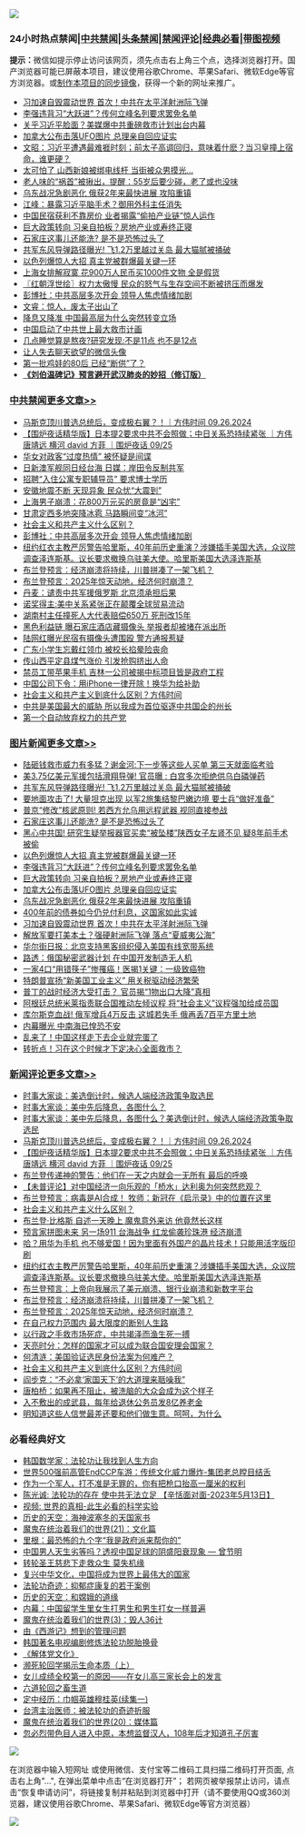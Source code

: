 ![](https://raw.githubusercontent.com/jsvpn/jsproxy/dev/64photo/fqnews-qr.jpg)

<div id="tt">
<h3>24小时热点禁闻|<a href="#%E4%B8%AD%E5%85%B1%E7%A6%81%E9%97%BB%E6%9B%B4%E5%A4%9A%E6%96%87%E7%AB%A0">中共禁闻</a>|<a href="#%E5%9B%BE%E7%89%87%E6%96%B0%E9%97%BB%E6%9B%B4%E5%A4%9A%E6%96%87%E7%AB%A0">头条禁闻</a>|<a href="#%E6%96%B0%E9%97%BB%E8%AF%84%E8%AE%BA%E6%9B%B4%E5%A4%9A%E6%96%87%E7%AB%A0">禁闻评论|<a href="#%E5%BF%85%E7%9C%8B%E7%BB%8F%E5%85%B8%E5%A5%BD%E6%96%87">经典必看</a>|<a href="https://696153.xyz/3" target="_blank">带图视频</a></h3>
<div><b>提示：</b>微信如提示停止访问该网页，须先点击右上角三个点，选择浏览器打开。国产浏览器可能已屏蔽本项目，建议使用谷歌Chrome、苹果Safari、微软Edge等官方浏览器。或<a href="%E5%88%B6%E4%BD%9Cgit%E7%A6%81%E9%97%BB%E9%95%9C%E5%83%8F.md">制作本项目的同步镜像</a>，获得一个新的网址来推广。</div>
<ul>

<li><a href="/topimagenews/20240926/2093750.md">习加速自毁震动世界 首次！中共在太平洋射洲际飞弹</a></li>
<li><a href="/topimagenews/20240926/2093868.md">李强违背习“大跃进”？传何立峰名列要求罢免名单</a></li>
<li><a href="/baitai/20240926/2093721.md">关乎习近平脸面？美媒爆中共重磅救市计划出台内幕</a></li>
<li><a href="/topimagenews/20240926/2093783.md">加拿大公布击落UFO图片 总理亲自回应证实</a></li>
<li><a href="/comments/20240926/2093778.md">文昭：习近平遭遇最难捱时刻；前太子高调回归，意味着什麽？当习皇撞上宿命，谁更硬？</a></li>
<li><a href="/cnnews/20240926/2093921.md">太可怕了 山西新娘被绑电线杆 当街被众男摸光…</a></li>
<li><a href="/health/20240926/2093976.md">老人味的“祸首”被揪出，提醒：55岁后要少碰，老了或也没味</a></li>
<li><a href="/topimagenews/20240926/2093765.md">乌东战况急剧恶化 俄获2年来最快进展 攻陷重镇</a></li>
<li><a href="/cbnews/20240926/2093703.md">江峰：暴露习近平脑手术？御用外科主任消失</a></li>
<li><a href="/cbnews/20240926/2093697.md">中国民宿获利不靠房价 业者揭露“偷拍产业链”惊人运作</a></li>
<li><a href="/topimagenews/20240926/2093867.md">巨大政策转向 习亲自拍板？房地产业或寿终正寝</a></li>
<li><a href="/topimagenews/20240926/2093934.md">石家庄这事儿还能洗? 是不是恐怖过头了</a></li>
<li><a href="/topimagenews/20240926/2094028.md">共军东风导弹路径曝光! 飞1.2万里越过关岛 最大猫腻被捅破</a></li>
<li><a href="/topimagenews/20240926/2093869.md">以色列爆惊人大招 真主党被群爆最关键一环</a></li>
<li><a href="/cbnews/20240926/2093677.md">上海女排解寂寞 花900万人民币买1000件文物 全是假货</a></li>
<li><a href="/cbnews/20240926/2093835.md">〖红朝浮世绘〗权力太傲慢 民众的怒气与生存空间不断被挤压而爆发</a></li>
<li><a href="/cbnews/20240926/2094032.md">彭博社：中共高层多次开会 领导人焦虑情绪加剧</a></li>
<li><a href="/sohnews/20240926/2093989.md">文睿：惊人，废太子出山了</a></li>
<li><a href="/headline/20240926/2093762.md">降息又降准 中国最高层为什么突然转变立场</a></li>
<li><a href="/sohnews/20240926/2093757.md">中国启动了中共世上最大救市计画</a></li>
<li><a href="/lifebaike/20240926/2093826.md">几点睡觉算是熬夜?研究发现:不是11点 也不是12点</a></li>
<li><a href="/baitai/20240926/2094009.md">让人失去聊天欲望的微信头像</a></li>
<li><a href="/cnnews/20240926/2093946.md">第一批鸡娃的80后 已经“断供”了？</a></li>
<li><b><a href="/comments/20200207/1272816.md" target="_blank">《刘伯温碑记》预言避开武汉肺炎的妙招（修订版）</a></b></li>
</ul>
</div>

<div class="catlist">
<h3><a href="/cbnews/" target="_blank">中共禁闻</a><span><a href="/cbnews/" target="_blank" rel="nofollow">更多文章>></a></span></h3>
<ul>
<li><a href="/comments/20240926/2094116.md" target="_blank">马斯克顶川普选总统后，变成极右翼？！｜方伟时间 09.26.2024</a></li>
<li><a href="/comments/20240926/2094089.md" target="_blank">【围炉夜话精华版】日本提2要求中共不会照做；中日关系恐持续紧张 ｜方伟 唐靖远 横河 david 方菲 ｜围炉夜话 09/25</a></li>
<li><a href="/cbnews/20240926/2094070.md" target="_blank">华女对政客“过度热情” 被怀疑是间谍</a></li>
<li><a href="/cbnews/20240926/2094069.md" target="_blank">日新澳军舰同日经台海 日媒：岸田令反制共军</a></li>
<li><a href="/cbnews/20240926/2094068.md" target="_blank">招聘“入住公寓专职辅导员” 要求博士学历</a></li>
<li><a href="/cbnews/20240926/2094067.md" target="_blank">安徽地震不断 天现异象 民众忧“大震到”</a></li>
<li><a href="/cbnews/20240926/2094066.md" target="_blank">上海男子崩溃：花800万元买的房竟是“凶宅”</a></li>
<li><a href="/cbnews/20240926/2094065.md" target="_blank">甘肃定西多地突降冰雹 马路瞬间变“冰河”</a></li>
<li><a href="/comments/20240926/2094054.md" target="_blank">社会主义和共产主义什么区别？</a></li>
<li><a href="/cbnews/20240926/2094032.md" target="_blank">彭博社：中共高层多次开会 领导人焦虑情绪加剧</a></li>
<li><a href="/comments/20240926/2094030.md" target="_blank">纽约红衣主教严厉警告哈里斯，40年前历史重演？涉嫌插手美国大选，众议院调查泽连斯基。议长要求撤换乌驻美大使。哈里斯美国大选泽连斯基</a></li>
<li><a href="/comments/20240926/2093995.md" target="_blank">布兰登预言：经济崩溃将持续，川普拼凑了一架飞机？</a></li>
<li><a href="/comments/20240926/2093988.md" target="_blank">布兰登预言：2025年惊天动地，经济何时崩溃？</a></li>
<li><a href="/cbnews/20240926/2093938.md" target="_blank">丹麦：谴责中共军援俄罗斯 北京须承担后果</a></li>
<li><a href="/cbnews/20240926/2093937.md" target="_blank">诺奖得主:美中关系紧张正在颠覆全球贸易流动</a></li>
<li><a href="/cbnews/20240926/2093936.md" target="_blank">湖南村主任撞死人大代表赔偿650万 死刑改15年</a></li>
<li><a href="/cbnews/20240926/2093935.md" target="_blank">黑色利益链 曝石家庄酒店藏摄像头 举报者却被堵在派出所</a></li>
<li><a href="/cbnews/20240926/2093916.md" target="_blank">陆网红曝光民宿有摄像头遭围殴 警方通报惹疑</a></li>
<li><a href="/cbnews/20240926/2093915.md" target="_blank">广东小学生忘戴红领巾 被校长掐晕险丧命</a></li>
<li><a href="/cbnews/20240926/2093914.md" target="_blank">传山西平定县煤气涨价 引发抢购挤出人命</a></li>
<li><a href="/cbnews/20240926/2093913.md" target="_blank">禁员工带苹果手机 吉林一公司被揭中标项目皆是政府工程</a></li>
<li><a href="/cbnews/20240926/2093912.md" target="_blank">中国公司下令：用iPhone一律开除！换华为给补助</a></li>
<li><a href="/comments/20240926/2093887.md" target="_blank">社会主义和共产主义到底什么区别？方伟时间</a></li>
<li><a href="/comments/20240926/2093847.md" target="_blank">中共是美国最大的威胁 所以我成为首位驱逐中共国企的州长</a></li>
<li><a href="/comments/20240926/2093846.md" target="_blank">第一个自动放弃权力的共产党</a></li>

</ul>
</div>
<div class="catlist">
<h3><a href="/topimagenews/" target="_blank">图片新闻</a><span><a href="/topimagenews/" target="_blank" rel="nofollow">更多文章>></a></span></h3>
<ul>
<li><a href="/topimagenews/20240926/2094131.md" target="_blank">陆砸钱救市威力有多猛？谢金河:下一步等这些人买单 第三天就面临考验</a></li>
<li><a href="/topimagenews/20240926/2094029.md" target="_blank">美3.75亿美元军援包括滑翔导弹! 官员曝 : 白宫多次拒绝供乌白磷弹药</a></li>
<li><a href="/topimagenews/20240926/2094028.md" target="_blank">共军东风导弹路径曝光! 飞1.2万里越过关岛 最大猫腻被捅破</a></li>
<li><a href="/topimagenews/20240926/2094027.md" target="_blank">要地面攻击了! 大量坦克出现 以军2旅集结黎巴嫩边境 要士兵“做好准备”</a></li>
<li><a href="/topimagenews/20240926/2094026.md" target="_blank">普京“修改”核武原则! 若西方允乌用远程武器 视同直接参战</a></li>
<li><a href="/topimagenews/20240926/2093934.md" target="_blank">石家庄这事儿还能洗? 是不是恐怖过头了</a></li>
<li><a href="/topimagenews/20240926/2093933.md" target="_blank">黑心中共国! 研究生疑举报器官买卖“被坠楼”陕西女子左肾不见 疑8年前手术被偷</a></li>
<li><a href="/topimagenews/20240926/2093869.md" target="_blank">以色列爆惊人大招 真主党被群爆最关键一环</a></li>
<li><a href="/topimagenews/20240926/2093868.md" target="_blank">李强违背习“大跃进”？传何立峰名列要求罢免名单</a></li>
<li><a href="/topimagenews/20240926/2093867.md" target="_blank">巨大政策转向 习亲自拍板？房地产业或寿终正寝</a></li>
<li><a href="/topimagenews/20240926/2093783.md" target="_blank">加拿大公布击落UFO图片 总理亲自回应证实</a></li>
<li><a href="/topimagenews/20240926/2093765.md" target="_blank">乌东战况急剧恶化 俄获2年来最快进展 攻陷重镇</a></li>
<li><a href="/topimagenews/20240926/2093764.md" target="_blank">400年前的债券如今仍兑付利息，这国家如此实诚</a></li>
<li><a href="/topimagenews/20240926/2093750.md" target="_blank">习加速自毁震动世界 首次！中共在太平洋射洲际飞弹</a></li>
<li><a href="/topimagenews/20240926/2093749.md" target="_blank">解放军要打美本土？强硬射洲际飞弹 落点“夏威夷公海”</a></li>
<li><a href="/topimagenews/20240926/2093734.md" target="_blank">华尔街日报：北京支持黑客组织侵入美国有线宽带系统</a></li>
<li><a href="/topimagenews/20240926/2093676.md" target="_blank">路透：俄国秘密武器计划 在中国开发制造无人机</a></li>
<li><a href="/topimagenews/20240925/2093640.md" target="_blank">一家4口“用错筷子”惨罹癌！医揭1关键：一级致癌物</a></li>
<li><a href="/topimagenews/20240925/2093639.md" target="_blank">特朗普宣扬“新美国工业主义” 用关税驱动经济繁荣</a></li>
<li><a href="/topimagenews/20240925/2093638.md" target="_blank">普丁的战时经济大受打击？ 官员揭“1物出口大降”真相</a></li>
<li><a href="/topimagenews/20240925/2093534.md" target="_blank">阿根廷总统米莱指责联合国推动左倾议程 将“社会主义”议程强加给成员国</a></li>
<li><a href="/topimagenews/20240925/2093509.md" target="_blank">库尔斯克血战! 俄军增兵4万反击 这城若失手 俄再丢7百平方里土地</a></li>
<li><a href="/topimagenews/20240925/2093508.md" target="_blank">内幕曝光 中南海已惶恐不安</a></li>
<li><a href="/topimagenews/20240925/2093411.md" target="_blank">乱来了！中国这样走下去企业就完蛋了</a></li>
<li><a href="/topimagenews/20240925/2093410.md" target="_blank">转折点！习在这个时候才下定决心全面救市？</a></li>

</ul>
</div>
<div class="catlist">
<h3><a href="/comments/" target="_blank">新闻评论</a><span><a href="/comments/" target="_blank" rel="nofollow">更多文章>></a></span></h3>
<ul>
<li><a href="/comments/20240926/2094144.md" target="_blank">时事大家谈：美选倒计时，候选人端经济政策争取选民</a></li>
<li><a href="/comments/20240926/2094143.md" target="_blank">时事大家谈：美中先后降息，各图什么？</a></li>
<li><a href="/comments/20240926/2094142.md" target="_blank">时事大家谈：美中先后降息，各图什么？美选倒计时，候选人端经济政策争取选民</a></li>
<li><a href="/comments/20240926/2094116.md" target="_blank">马斯克顶川普选总统后，变成极右翼？！｜方伟时间 09.26.2024</a></li>
<li><a href="/comments/20240926/2094089.md" target="_blank">【围炉夜话精华版】日本提2要求中共不会照做；中日关系恐持续紧张 ｜方伟 唐靖远 横河 david 方菲 ｜围炉夜话 09/25</a></li>
<li><a href="/comments/20240926/2094085.md" target="_blank">布兰登传递神的警告：他们在一天之内就会一无所有 最后的呼唤</a></li>
<li><a href="/comments/20240926/2094082.md" target="_blank">【未普评论】对中国经济一向乐观的「桥水」达利奥为何突然悲观？</a></li>
<li><a href="/comments/20240926/2094061.md" target="_blank">布兰登预言：病毒是AI合成！ 牧师：新冠在《启示录》中的位置在这里</a></li>
<li><a href="/comments/20240926/2094054.md" target="_blank">社会主义和共产主义什么区别？</a></li>
<li><a href="/comments/20240926/2094049.md" target="_blank">布兰登·比格斯 自述一天晚上 魔鬼意外来访 他竟然长这样</a></li>
<li><a href="/comments/20240926/2094039.md" target="_blank">预言家拼图未来 另一场911 台海战争 红龙偷袭珍珠港 经济崩溃</a></li>
<li><a href="/comments/20240926/2094040.md" target="_blank">哈？用华为手机 也不够爱国！因为里面有外国产的晶片技术！只能用活字版印刷</a></li>
<li><a href="/comments/20240926/2094030.md" target="_blank">纽约红衣主教严厉警告哈里斯，40年前历史重演？涉嫌插手美国大选，众议院调查泽连斯基。议长要求撤换乌驻美大使。哈里斯美国大选泽连斯基</a></li>
<li><a href="/comments/20240926/2094018.md" target="_blank">布兰登预言：上帝向我展示了美元崩溃、银行业崩溃和新数字平台</a></li>
<li><a href="/comments/20240926/2093995.md" target="_blank">布兰登预言：经济崩溃将持续，川普拼凑了一架飞机？</a></li>
<li><a href="/comments/20240926/2093988.md" target="_blank">布兰登预言：2025年惊天动地，经济何时崩溃？</a></li>
<li><a href="/comments/20240926/2093945.md" target="_blank">在自己权力范围内 最大限度的断别人生路</a></li>
<li><a href="/comments/20240926/2093944.md" target="_blank">以行政之手救市场死症，中共竭泽而渔生死一搏</a></li>
<li><a href="/comments/20240926/2093896.md" target="_blank">天亮时分：怎样的国家才可以成为联合国安理会国家？</a></li>
<li><a href="/comments/20240926/2093890.md" target="_blank">何清涟：美国验证选民身份法案为何难产？</a></li>
<li><a href="/comments/20240926/2093887.md" target="_blank">社会主义和共产主义到底什么区别？方伟时间</a></li>
<li><a href="/comments/20240926/2093880.md" target="_blank">阎步克：“不必拿‘家国天下’的大道理来聒噪我”</a></li>
<li><a href="/comments/20240926/2093879.md" target="_blank">唐柏桥：如果再不阻止，被洗脑的大众会成为这个样子</a></li>
<li><a href="/comments/20240926/2093878.md" target="_blank">入不敷出的成武县，每年给退休公务员发8亿养老金</a></li>
<li><a href="/comments/20240926/2093877.md" target="_blank">明知道这些人信誉最差还要和他们做生意。呵呵，为什么</a></li>

</ul>
</div>

<div class="catlist">
<h3>必看经典好文</h3>
<ul>
<li><a href="/comments/20220418/1721061.md" target="_blank">韩国数学家：法轮功让我找到人生方向</a></li>
<li><a href="/comments/20220728/1764121.md" target="_blank">世界500强前高管EndCCP车游：传统文化威力爆炸-集团老总瞠目结舌</a></li>
<li><a href="/comments/20221204/1819603.md" target="_blank">作为一个军人，打不准是无罪的，你有把枪口抬高一厘米的权利</a></li>
<li><a href="/comments/20230513/1884082.md" target="_blank">陈光诚: 法轮功的存在 使中共无法立足 【辛恬面对面-2023年5月13日】</a></li>
<li><a href="/aomi/supernatural/20150313/374665.md" target="_blank">视频: 世界的真相-此生必看的科学实验</a></li>
<li><a href="/tculture/xiulian/20170318/732480.md" target="_blank">历史的天空：海神波塞冬的天国家书</a></li>
<li><a href="/comments/20180802/980476.md" target="_blank">魔鬼在统治着我们的世界(21)：文化篇</a></li>
<li><a href="/lifebaike/20210115/1468011.md" target="_blank">里根：最恐怖的九个字“我是政府派来帮你的”</a></li>
<li><a href="/comments/20220208/1689146.md" target="_blank">中国男人天生劣等吗？透视中国足球的阴盛阳衰现象 — 曾节明</a></li>
<li><a href="/health/20141127/823595.md" target="_blank">转轮圣王慈悲下走救众生 莫失机缘</a></li>
<li><a href="/comments/20220924/485408.md" target="_blank">复兴中华文化，中国将成为世界上最伟大的国家</a></li>
<li><a href="/cbnews/20220708/1755180.md" target="_blank">法轮功奇迹：抑郁症康复的若干案例</a></li>
<li><a href="/cbnews/20190219/1083302.md" target="_blank">历史的天空：和嫦娥的道缘</a></li>
<li><a href="/comments/20240126/1992876.md" target="_blank">内幕：中国留学生里女生打男生和男生打女一样普遍</a></li>
<li><a href="/topimagenews/20180521/945342.md" target="_blank">魔鬼在统治着我们的世界(3)：毁人36计</a></li>
<li><a href="/cbnews/20211017/1639767.md" target="_blank">由《西游记》想到的管理问题</a></li>
<li><a href="/comments/20210805/1600200.md" target="_blank">韩国著名电视编剧修炼法轮功脱胎换骨</a></li>
<li><a href="/bookwiki/20130610/138400.md" target="_blank">《解体党文化》</a></li>
<li><a href="/cbnews/20230821/1923149.md" target="_blank">濒死轮回学揭示生命本质（上）</a></li>
<li><a href="/comments/20210801/1597741.md" target="_blank">女儿成绩全校第一的原因——在女儿高三家长会上的发言</a></li>
<li><a href="/comments/20231213/1973586.md" target="_blank">六道轮回之畜生道</a></li>
<li><a href="/tculture/20161028/606931.md" target="_blank">定中经历：巾帼英雄穆桂英(续集一)</a></li>
<li><a href="/comments/20200801/1373219.md" target="_blank">台湾主治医师：被法轮功的奇迹折服</a></li>
<li><a href="/comments/20180725/976787.md" target="_blank">魔鬼在统治着我们的世界(20)：媒体篇</a></li>
<li><a href="/comments/20220722/1761714.md" target="_blank">忽必烈带色目人进入中原，本想监督汉人，108年后才知道孔子厉害</a></li>

</ul>
</div>

![](https://raw.githubusercontent.com/jsvpn/jsproxy/dev/64photo/fqnews-qr.jpg)

在浏览器中输入短网址 或使用微信、支付宝等二维码工具扫描二维码打开页面, 点击右上角"...", 在弹出菜单中点击“在浏览器打开”； 若网页被举报禁止访问，请点击“恢复申请访问”，将链接复制并粘贴到浏览器中打开（请不要使用QQ或360浏览器，建议使用谷歌Chrome、苹果Safari、微软Edge等官方浏览器）

![](https://raw.githubusercontent.com/jsvpn/jsproxy/dev/64photo/wx.jpg)